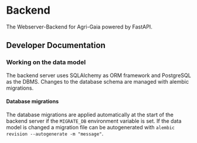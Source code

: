 <!--
SPDX-FileCopyrightText: 2024 Osnabrück University of Applied Sciences
SPDX-FileContributor: Andreas Schliebitz
SPDX-FileContributor: Henri Graf
SPDX-FileContributor: Jonas Tüpker
SPDX-FileContributor: Lukas Hesse
SPDX-FileContributor: Maik Fruhner
SPDX-FileContributor: Prof. Dr.-Ing. Heiko Tapken
SPDX-FileContributor: Tobias Wamhof

SPDX-License-Identifier: MIT
-->

# Backend

The Webserver-Backend for Agri-Gaia powered by FastAPI.

## Developer Documentation

### Working on the data model

The backend server uses SQLAlchemy as ORM framework and PostgreSQL as the DBMS. Changes to the database schema are managed with alembic migrations.

#### Database migrations

The database migrations are applied automatically at the start of the backend server if the `MIGRATE_DB` environment variable is set. If the data model is changed a migration file can be autogenerated with `alembic revision --autogenerate -m "message"`.
